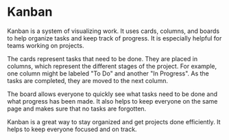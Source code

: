 # Kanban

Kanban is a system of visualizing work. It uses cards, columns, and boards to help organize tasks and keep track of progress. It is especially helpful for teams working on projects.

The cards represent tasks that need to be done. They are placed in columns, which represent the different stages of the project. For example, one column might be labeled "To Do" and another "In Progress". As the tasks are completed, they are moved to the next column.

The board allows everyone to quickly see what tasks need to be done and what progress has been made. It also helps to keep everyone on the same page and makes sure that no tasks are forgotten.

Kanban is a great way to stay organized and get projects done efficiently. It helps to keep everyone focused and on track.
